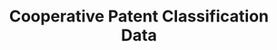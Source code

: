 ---
layout: default
bigquery: https://console.cloud.google.com/bigquery?p=patents-public-data&d=cpc&page=dataset
citation: '“Cooperative Patent Classification” by the EPO and USPTO, for public use. '
contributors: EPO, USPTO
cost: None
description: Cooperative Patent Classification Data contains the scheme and definitions
  of the Cooperative Patent Classification system for classifying patent documents.
  The CPC is the result of a partnership between the EPO and the USPTO in their joint
  effort to develop a common, internationally compatible classification system for
  technical documents, in particular patent publications, which will be used by both
  offices in the patent granting process
documentation: https://www.cooperativepatentclassification.org/cpcSchemeAndDefinitions
last_edit: Mon, 04 Apr 2022 19:07:06 GMT
location: https://www.cooperativepatentclassification.org/index
maintained_by: USPTO, EPO
schema_fields: '[''ipcConcordant'', ''definition'', ''ipc_concordant'', ''residualReferences'',
  ''breakdownCode'', ''titleFull'', ''dateRevised'', ''titlePart'', ''sizeCache'',
  ''symbol'', ''not_allocatable'', ''childGroups'', ''glossary'', ''limiting_references'',
  ''child_groups'', ''title_part'', ''applicationReferences'', ''additional_only'',
  ''parents'', ''informativeReferences'', ''title_full'', ''limitingReferences'',
  ''status'', ''residual_references'', ''date_revised'', ''synonyms'', ''application_references'',
  ''children'', ''breakdown_code'', ''notAllocatable'', ''informative_references'',
  ''level'']'
shortname: cooperative_patent_classification
tags:
- patents
- science
title: Cooperative Patent Classification Data
uuid: 984374a7-16e9-4b35-9445-458daceb01bf
---